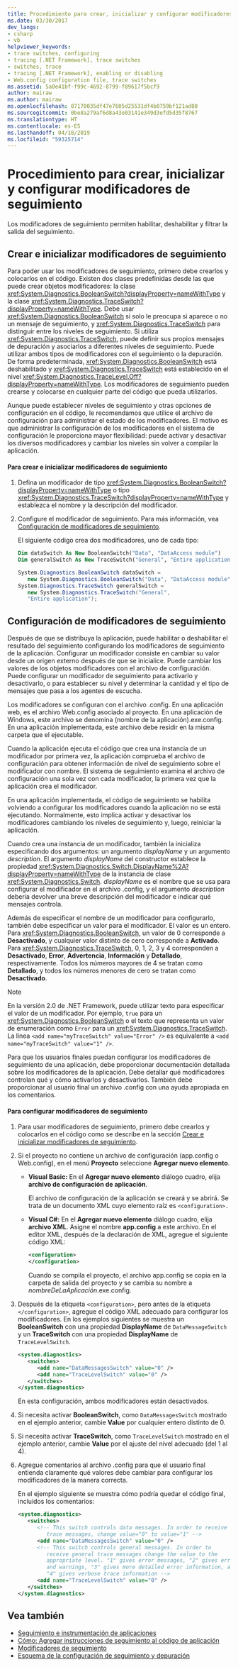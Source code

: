 ```yaml
---
title: Procedimiento para crear, inicializar y configurar modificadores de seguimiento
ms.date: 03/30/2017
dev_langs:
- csharp
- vb
helpviewer_keywords:
- trace switches, configuring
- tracing [.NET Framework], trace switches
- switches, trace
- tracing [.NET Framework], enabling or disabling
- Web.config configuration file, trace switches
ms.assetid: 5a0e41bf-f99c-4692-8799-f89617f5bcf9
author: mairaw
ms.author: mairaw
ms.openlocfilehash: 87170035df47e7605d25531df4b0759bf121ad80
ms.sourcegitcommit: 0be8a279af6d8a43e03141e349d3efd5d35f8767
ms.translationtype: HT
ms.contentlocale: es-ES
ms.lasthandoff: 04/18/2019
ms.locfileid: "59325714"
---
```

# <a name="how-to-create-initialize-and-configure-trace-switches"></a>Procedimiento para crear, inicializar y configurar modificadores de seguimiento
Los modificadores de seguimiento permiten habilitar, deshabilitar y filtrar la salida del seguimiento.  
  
<a name="create"></a>   
## <a name="creating-and-initializing-a-trace-switch"></a>Crear e inicializar modificadores de seguimiento  
 Para poder usar los modificadores de seguimiento, primero debe crearlos y colocarlos en el código. Existen dos clases predefinidas desde las que puede crear objetos modificadores: la clase <xref:System.Diagnostics.BooleanSwitch?displayProperty=nameWithType> y la clase <xref:System.Diagnostics.TraceSwitch?displayProperty=nameWithType>. Debe usar <xref:System.Diagnostics.BooleanSwitch> si solo le preocupa si aparece o no un mensaje de seguimiento, y <xref:System.Diagnostics.TraceSwitch> para distinguir entre los niveles de seguimiento. Si utiliza <xref:System.Diagnostics.TraceSwitch>, puede definir sus propios mensajes de depuración y asociarlos a diferentes niveles de seguimiento. Puede utilizar ambos tipos de modificadores con el seguimiento o la depuración. De forma predeterminada, <xref:System.Diagnostics.BooleanSwitch> está deshabilitado y <xref:System.Diagnostics.TraceSwitch> está establecido en el nivel <xref:System.Diagnostics.TraceLevel.Off?displayProperty=nameWithType>. Los modificadores de seguimiento pueden crearse y colocarse en cualquier parte del código que pueda utilizarlos.  
  
 Aunque puede establecer niveles de seguimiento y otras opciones de configuración en el código, le recomendamos que utilice el archivo de configuración para administrar el estado de los modificadores. El motivo es que administrar la configuración de los modificadores en el sistema de configuración le proporciona mayor flexibilidad: puede activar y desactivar los diversos modificadores y cambiar los niveles sin volver a compilar la aplicación.  
  
#### <a name="to-create-and-initialize-a-trace-switch"></a>Para crear e inicializar modificadores de seguimiento  
  
1. Defina un modificador de tipo <xref:System.Diagnostics.BooleanSwitch?displayProperty=nameWithType> o tipo <xref:System.Diagnostics.TraceSwitch?displayProperty=nameWithType> y establezca el nombre y la descripción del modificador.  
  
2. Configure el modificador de seguimiento. Para más información, vea [Configuración de modificadores de seguimiento](#configure).  
  
     El siguiente código crea dos modificadores, uno de cada tipo:  
  
    ```vb  
    Dim dataSwitch As New BooleanSwitch("Data", "DataAccess module")  
    Dim generalSwitch As New TraceSwitch("General", "Entire application")  
    ```  
  
    ```csharp  
    System.Diagnostics.BooleanSwitch dataSwitch =   
       new System.Diagnostics.BooleanSwitch("Data", "DataAccess module");  
    System.Diagnostics.TraceSwitch generalSwitch =   
       new System.Diagnostics.TraceSwitch("General",   
       "Entire application");  
    ```  
  
<a name="configure"></a>   
## <a name="configuring-trace-switches"></a>Configuración de modificadores de seguimiento  
 Después de que se distribuya la aplicación, puede habilitar o deshabilitar el resultado del seguimiento configurando los modificadores de seguimiento de la aplicación. Configurar un modificador consiste en cambiar su valor desde un origen externo después de que se inicialice. Puede cambiar los valores de los objetos modificadores con el archivo de configuración. Puede configurar un modificador de seguimiento para activarlo y desactivarlo, o para establecer su nivel y determinar la cantidad y el tipo de mensajes que pasa a los agentes de escucha.  
  
 Los modificadores se configuran con el archivo .config. En una aplicación web, es el archivo Web.config asociado al proyecto. En una aplicación de Windows, este archivo se denomina (nombre de la aplicación).exe.config. En una aplicación implementada, este archivo debe residir en la misma carpeta que el ejecutable.  
  
 Cuando la aplicación ejecuta el código que crea una instancia de un modificador por primera vez, la aplicación comprueba el archivo de configuración para obtener información de nivel de seguimiento sobre el modificador con nombre. El sistema de seguimiento examina el archivo de configuración una sola vez con cada modificador, la primera vez que la aplicación crea el modificador.  
  
 En una aplicación implementada, el código de seguimiento se habilita volviendo a configurar los modificadores cuando la aplicación no se está ejecutando. Normalmente, esto implica activar y desactivar los modificadores cambiando los niveles de seguimiento y, luego, reiniciar la aplicación.  
  
 Cuando crea una instancia de un modificador, también la inicializa especificando dos argumentos: un argumento *displayName* y un argumento *description*. El argumento *displayName* del constructor establece la propiedad <xref:System.Diagnostics.Switch.DisplayName%2A?displayProperty=nameWithType> de la instancia de clase <xref:System.Diagnostics.Switch>. *displayName* es el nombre que se usa para configurar el modificador en el archivo .config, y el argumento *description* debería devolver una breve descripción del modificador e indicar qué mensajes controla.  
  
 Además de especificar el nombre de un modificador para configurarlo, también debe especificar un valor para el modificador. El valor es un entero. Para <xref:System.Diagnostics.BooleanSwitch>, un valor de 0 corresponde a **Desactivado**, y cualquier valor distinto de cero corresponde a **Activado**. Para <xref:System.Diagnostics.TraceSwitch>, 0, 1, 2, 3 y 4 corresponden a **Desactivado**, **Error**, **Advertencia**, **Información** y **Detallado**, respectivamente. Todos los números mayores de 4 se tratan como **Detallado**, y todos los números menores de cero se tratan como **Desactivado**.  
  
> [!NOTE]
>  En la versión 2.0 de .NET Framework, puede utilizar texto para especificar el valor de un modificador. Por ejemplo, `true` para un <xref:System.Diagnostics.BooleanSwitch> o el texto que representa un valor de enumeración como `Error` para un <xref:System.Diagnostics.TraceSwitch>. La línea `<add name="myTraceSwitch" value="Error" />` es equivalente a `<add name="myTraceSwitch" value="1" />`.  
  
 Para que los usuarios finales puedan configurar los modificadores de seguimiento de una aplicación, debe proporcionar documentación detallada sobre los modificadores de la aplicación. Debe detallar qué modificadores controlan qué y cómo activarlos y desactivarlos. También debe proporcionar al usuario final un archivo .config con una ayuda apropiada en los comentarios.  
  
#### <a name="to-configure-trace-switches"></a>Para configurar modificadores de seguimiento  
  
1. Para usar modificadores de seguimiento, primero debe crearlos y colocarlos en el código como se describe en la sección [Crear e inicializar modificadores de seguimiento](#create).  
  
2. Si el proyecto no contiene un archivo de configuración (app.config o Web.config), en el menú **Proyecto** seleccione **Agregar nuevo elemento**.  
  
    -   **Visual Basic:** En el **Agregar nuevo elemento** diálogo cuadro, elija **archivo de configuración de aplicación**.  
  
         El archivo de configuración de la aplicación se creará y se abrirá. Se trata de un documento XML cuyo elemento raíz es `<configuration>.`  
  
    -   **Visual C#:** En el **Agregar nuevo elemento** diálogo cuadro, elija **archivo XML**. Asigne el nombre **app.config** a este archivo. En el editor XML, después de la declaración de XML, agregue el siguiente código XML:  
  
        ```xml  
        <configuration>  
        </configuration>  
        ```  
  
         Cuando se compila el proyecto, el archivo app.config se copia en la carpeta de salida del proyecto y se cambia su nombre a *nombreDeLaAplicación*.exe.config.  
  
3. Después de la etiqueta `<configuration>`, pero antes de la etiqueta `</configuration>`, agregue el código XML adecuado para configurar los modificadores. En los ejemplos siguientes se muestra un **BooleanSwitch** con una propiedad **DisplayName** de `DataMessageSwitch` y un **TraceSwitch** con una propiedad **DisplayName** de `TraceLevelSwitch`.  
  
    ```xml  
    <system.diagnostics>  
       <switches>  
          <add name="DataMessagesSwitch" value="0" />  
          <add name="TraceLevelSwitch" value="0" />  
       </switches>  
    </system.diagnostics>  
    ```  
  
     En esta configuración, ambos modificadores están desactivados.  
  
4. Si necesita activar **BooleanSwitch**, como `DataMessagesSwitch` mostrado en el ejemplo anterior, cambie **Value** por cualquier entero distinto de 0.  
  
5. Si necesita activar **TraceSwitch**, como `TraceLevelSwitch` mostrado en el ejemplo anterior, cambie **Value** por el ajuste del nivel adecuado (del 1 al 4).  
  
6. Agregue comentarios al archivo .config para que el usuario final entienda claramente qué valores debe cambiar para configurar los modificadores de la manera correcta.  
  
     En el ejemplo siguiente se muestra cómo podría quedar el código final, incluidos los comentarios:  
  
    ```xml  
    <system.diagnostics>  
       <switches>  
          <!-- This switch controls data messages. In order to receive data   
             trace messages, change value="0" to value="1" -->  
          <add name="DataMessagesSwitch" value="0" />  
          <!-- This switch controls general messages. In order to   
             receive general trace messages change the value to the   
             appropriate level. "1" gives error messages, "2" gives errors   
             and warnings, "3" gives more detailed error information, and   
             "4" gives verbose trace information -->  
          <add name="TraceLevelSwitch" value="0" />  
       </switches>  
    </system.diagnostics>  
    ```  
  
## <a name="see-also"></a>Vea también

- [Seguimiento e instrumentación de aplicaciones](../../../docs/framework/debug-trace-profile/tracing-and-instrumenting-applications.md)
- [Cómo: Agregar instrucciones de seguimiento al código de aplicación](../../../docs/framework/debug-trace-profile/how-to-add-trace-statements-to-application-code.md)
- [Modificadores de seguimiento](../../../docs/framework/debug-trace-profile/trace-switches.md)
- [Esquema de la configuración de seguimiento y depuración](../../../docs/framework/configure-apps/file-schema/trace-debug/index.md)
